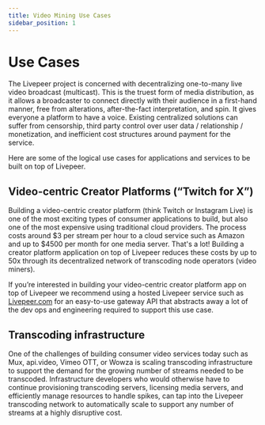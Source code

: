 ```yaml
---
title: Video Mining Use Cases
sidebar_position: 1
---
```


# Use Cases

The Livepeer project is concerned with decentralizing one-to-many live video
broadcast (multicast). This is the truest form of media distribution, as it
allows a broadcaster to connect directly with their audience in a first-hand
manner, free from alterations, after-the-fact interpretation, and spin. It gives
everyone a platform to have a voice. Existing centralized solutions can suffer
from censorship, third party control over user data / relationship /
monetization, and inefficient cost structures around payment for the service.

Here are some of the logical use cases for applications and services to be built
on top of Livepeer.

## Video-centric Creator Platforms (“Twitch for X”)

Building a video-centric creator platform (think Twitch or Instagram Live) is
one of the most exciting types of consumer applications to build, but also one
of the most expensive using traditional cloud providers. The process costs
around $3 per stream per hour to a cloud service such as Amazon and up to $4500
per month for one media server. That's a lot! Building a creator platform
application on top of Livepeer reduces these costs by up to 50x through its
decentralized network of transcoding node operators (video miners).

If you’re interested in building your video-centric creator platform app on top
of Livepeer we recommend using a hosted Livepeer service such as
[Livepeer.com](https://livepeer.com) for an easy-to-use gateway API that
abstracts away a lot of the dev ops and engineering required to support this use
case.

## Transcoding infrastructure

One of the challenges of building consumer video services today such as Mux,
api.video, Vimeo OTT, or Wowza is scaling transcoding infrastructure to support
the demand for the growing number of streams needed to be transcoded.
Infrastructure developers who would otherwise have to continue provisioning
transcoding servers, licensing media servers, and efficiently manage resources
to handle spikes, can tap into the Livepeer transcoding network to automatically
scale to support any number of streams at a highly disruptive cost.

